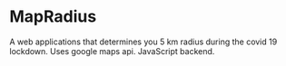 # MapRadius
A web applications that determines you 5 km radius during the covid 19 lockdown. Uses google maps api.
JavaScript backend.

